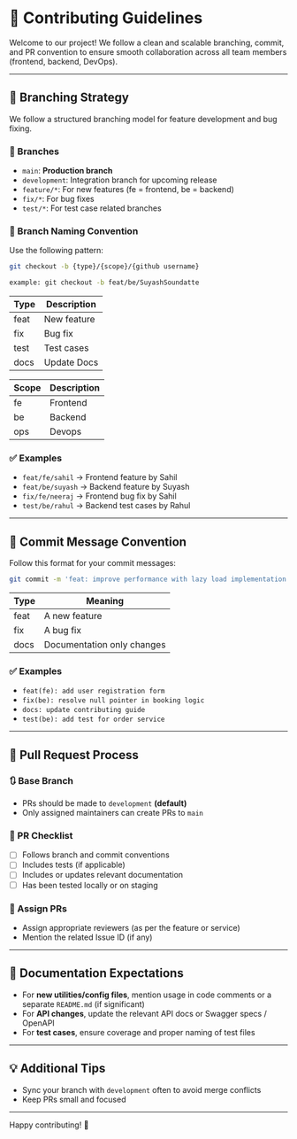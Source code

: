 # 👥 Contributing Guidelines

Welcome to our project! We follow a clean and scalable branching, commit, and PR convention to ensure smooth collaboration across all team members (frontend, backend, DevOps).

---

## 📂 Branching Strategy

We follow a structured branching model for feature development and bug fixing.

### 🔀 Branches

- `main`: **Production branch**
- `development`: Integration branch for upcoming release
- `feature/*`: For new features (fe = frontend, be = backend)
- `fix/*`: For bug fixes
- `test/*`: For test case related branches

### 🧾 Branch Naming Convention

Use the following pattern:

``` bash
git checkout -b {type}/{scope}/{github username} 

example: git checkout -b feat/be/SuyashSoundatte 
```

| Type   | Description                      |
|--------|----------------------------------|
| feat   | New feature                      |
| fix    | Bug fix                          |
| test   | Test cases                       |
| docs   | Update Docs                      |

| Scope  | Description                      |
|--------|----------------------------------|
| fe     | Frontend                         |
| be     | Backend                          |
| ops    | Devops                           |

### ✅ Examples

- `feat/fe/sahil` → Frontend feature by Sahil  
- `feat/be/suyash` → Backend feature by Suyash  
- `fix/fe/neeraj` → Frontend bug fix by Sahil  
- `test/be/rahul` → Backend test cases by Rahul  

---

## 💬 Commit Message Convention

Follow this format for your commit messages:

``` bash 
git commit -m 'feat: improve performance with lazy load implementation for images'
```

| Type     | Meaning                    |
|----------|----------------------------|
| feat     | A new feature              |
| fix      | A bug fix                  |
| docs     | Documentation only changes |

### ✅ Examples

- `feat(fe): add user registration form`
- `fix(be): resolve null pointer in booking logic`
- `docs: update contributing guide`
- `test(be): add test for order service`

---

## 🔁 Pull Request Process

### 🔃 Base Branch

- PRs should be made to `development` **(default)**
- Only assigned maintainers can create PRs to `main`

### 📌 PR Checklist

- [ ] Follows branch and commit conventions
- [ ] Includes tests (if applicable)
- [ ] Includes or updates relevant documentation
- [ ] Has been tested locally or on staging

### 🔗 Assign PRs

- Assign appropriate reviewers (as per the feature or service)
- Mention the related Issue ID (if any)

---

## 📄 Documentation Expectations

- For **new utilities/config files**, mention usage in code comments or a separate `README.md` (if significant)
- For **API changes**, update the relevant API docs or Swagger specs / OpenAPI  
- For **test cases**, ensure coverage and proper naming of test files

---

## 💡 Additional Tips

- Sync your branch with `development` often to avoid merge conflicts
- Keep PRs small and focused

---

Happy contributing! 🚀